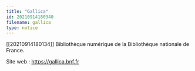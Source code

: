 ```yaml
---
title: "Gallica"
id: 20210914180340
filename: gallica
type: notice
---
```


[[20210914180134]] Bibliothèque numérique de la Bibliothèque nationale de France.

Site web : <https://gallica.bnf.fr>

